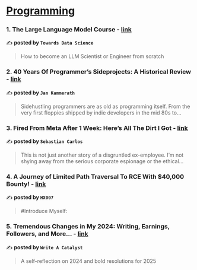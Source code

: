 
<h1><a href=https://medium.com/tag/programming/recommended target="_blank" rel="noopener noreferrer">Programming</a></h1>
<h3>1. The Large Language Model Course - <a href="https://medium.com/towards-data-science/the-large-language-model-course-b6663cd57ceb" target="_blank" rel="noopener noreferrer">link</a></h3>

✍️ **posted by `Towards Data Science`**

<blockquote>How to become an LLM Scientist or Engineer from scratch</blockquote>

<h3>2. 40 Years Of Programmer’s Sideprojects: A Historical Review - <a href="https://medium.com/@jankammerath/40-years-of-programmers-sideprojects-a-historical-review-034e438c8319" target="_blank" rel="noopener noreferrer">link</a></h3>

✍️ **posted by `Jan Kammerath`**

<blockquote>Sidehustling programmers are as old as programming itself. From the very first floppies shipped by indie developers in the mid 80s to…</blockquote>

<h3>3. Fired From Meta After 1 Week: Here’s All The Dirt I Got - <a href="https://medium.com/@sebastiancarlos/fired-from-meta-after-1-week-heres-all-the-dirt-i-got-855e4e5a0d65" target="_blank" rel="noopener noreferrer">link</a></h3>

✍️ **posted by `Sebastian Carlos`**

<blockquote>This is not just another story of a disgruntled ex-employee. I’m not shying away from the serious corporate espionage or the ethical…</blockquote>

<h3>4. A Journey of Limited Path Traversal To RCE With $40,000 Bounty! - <a href="https://medium.com/@HX007/a-journey-of-limited-path-traversal-to-rce-with-40-000-bounty-fc63c89576ea" target="_blank" rel="noopener noreferrer">link</a></h3>

✍️ **posted by `HX007`**

<blockquote>#Introduce Myself:</blockquote>

<h3>5. Tremendous Changes in My 2024: Writing, Earnings, Followers, and More… - <a href="https://medium.com/write-a-catalyst/how-to-flip-low-moments-into-viral-potential-706cd4376cdc" target="_blank" rel="noopener noreferrer">link</a></h3>

✍️ **posted by `Write A Catalyst`**

<blockquote>A self-reflection on 2024 and bold resolutions for 2025</blockquote>

